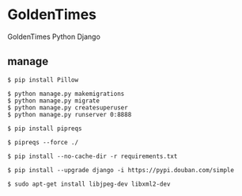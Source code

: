 # GoldenTimes
GoldenTimes Python Django


## manage

```shell script
$ pip install Pillow

$ python manage.py makemigrations
$ python manage.py migrate
$ python manage.py createsuperuser
$ python manage.py runserver 0:8888
```


```shell script
$ pip install pipreqs
```

```shell script
$ pipreqs --force ./
```

```shell script
$ pip install --no-cache-dir -r requirements.txt
```

```shell script
$ pip install --upgrade django -i https://pypi.douban.com/simple
```

```shell script
$ sudo apt-get install libjpeg-dev libxml2-dev
```